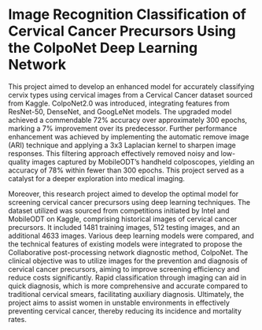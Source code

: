 # Image Recognition Classification of Cervical Cancer Precursors Using the ColpoNet Deep Learning Network

This project aimed to develop an enhanced model for accurately classifying cervix types using cervical images from a Cervical Cancer dataset sourced from Kaggle. ColpoNet2.0 was introduced, integrating features from ResNet-50, DenseNet, and GoogLeNet models. The upgraded model achieved a commendable 72% accuracy over approximately 300 epochs, marking a 7% improvement over its predecessor. Further performance enhancement was achieved by implementing the automatic remove image (ARI) technique and applying a 3x3 Laplacian kernel to sharpen image responses. This filtering approach effectively removed noisy and low-quality images captured by MobileODT’s handheld colposcopes, yielding an accuracy of 78% within fewer than 300 epochs. This project served as a catalyst for a deeper exploration into medical imaging.

Moreover, this research project aimed to develop the optimal model for screening cervical cancer precursors using deep learning techniques. The dataset utilized was sourced from competitions initiated by Intel and MobileODT on Kaggle, comprising historical images of cervical cancer precursors. It included 1481 training images, 512 testing images, and an additional 4633 images. Various deep learning models were compared, and the technical features of existing models were integrated to propose the Collaborative post-processing network diagnostic method, ColpoNet. The clinical objective was to utilize images for the prevention and diagnosis of cervical cancer precursors, aiming to improve screening efficiency and reduce costs significantly. Rapid classification through imaging can aid in quick diagnosis, which is more comprehensive and accurate compared to traditional cervical smears, facilitating auxiliary diagnosis. Ultimately, the project aims to assist women in unstable environments in effectively preventing cervical cancer, thereby reducing its incidence and mortality rates.







